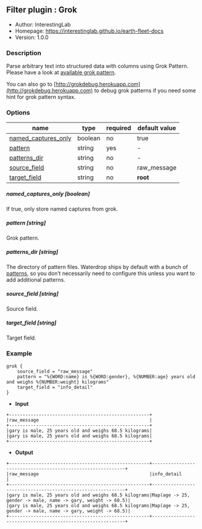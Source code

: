 ## Filter plugin : Grok

* Author: InterestingLab
* Homepage: https://interestinglab.github.io/earth-fleet-docs
* Version: 1.0.0

### Description

Parse arbitrary text into structured data with columns  using Grok Pattern. Please have a look at [available grok pattern](https://github.com/InterestingLab/waterdrop/blob/master/plugins/grok/files/grok-patterns/grok-patterns).

You can also go to [http://grokdebug.herokuapp.com](http://grokdebug.herokuapp.com) to debug grok patterns if you need some hint for grok pattern syntax.



### Options

| name | type | required | default value |
| --- | --- | --- | --- |
| [named_captures_only](#named_captures_only-boolean) | boolean | no | true |
| [pattern](#pattern-string) | string | yes | - |
| [patterns_dir](#patterns_dir-string) | string | no | - |
| [source_field](#source_field-string) | string | no | raw_message |
| [target_field](#target_field-string) | string | no | __root__ |

##### named_captures_only [boolean]

If true, only store named captures from grok.

##### pattern [string]

Grok pattern.

##### patterns_dir [string]

The directory of pattern files. Waterdrop ships by default with a bunch of [patterns]([grok-patterns文件](https://github.com/InterestingLab/waterdrop/tree/master/plugins/grok/files/grok-patterns)), so you don’t necessarily need to configure this unless you want to add additional patterns.


##### source_field [string]

Source field.

##### target_field [string]

Target field.

### Example

```
grok {
    source_field = "raw_message"
    pattern = "%{WORD:name} is %{WORD:gender}, %{NUMBER:age} years old and weighs %{NUMBER:weight} kilograms"
    target_field = "info_detail"
}
```

* **Input**

```
+----------------------------------------------------+
|raw_message                                         |
+----------------------------------------------------+
|gary is male, 25 years old and weighs 68.5 kilograms|
|gary is male, 25 years old and weighs 68.5 kilograms|
+----------------------------------------------------+
```

* **Output**

```
+----------------------------------------------------+------------------------------------------------------------+
|raw_message                                         |info_detail                                                 |
+----------------------------------------------------+------------------------------------------------------------+
|gary is male, 25 years old and weighs 68.5 kilograms|Map(age -> 25, gender -> male, name -> gary, weight -> 68.5)|
|gary is male, 25 years old and weighs 68.5 kilograms|Map(age -> 25, gender -> male, name -> gary, weight -> 68.5)|
+----------------------------------------------------+------------------------------------------------------------+

```
